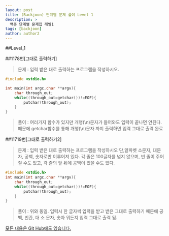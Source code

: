 ```yaml
---
layout: post
title: (Backjoon) 단계별 문제 풀이 Level 1
description: >
  백준 단계별 문제집 레벨1 
tags: [backjoon]
author: author2
---
```


##Level_1

##1178번[그대로 출력하기]

> 문제 : 입력 받은 대로 출력하는 프로그램을 작성하시오.

```c
#include <stdio.h>

int main(int argc,char **argv){
	char through_out;
	while((through_out=getchar())!=EOF){
		putchar(through_out);
	}	
}
```
> 풀이 : 여러가지 함수가 있지만 개행(\n)문자가 들어와도 입력이 끝나면 안된다.  
> 때문에 getchar함수를 통해 개행(\n)문자 까지 출력하면 입력 그대로 출력 완료



##11719번[그대로 출력하기2]

> 문제 : 입력 받은 대로 출력하는 프로그램을 작성하시오
> 단,알파벳 소문자, 대문자, 공백, 숫자로만 이루어져 있다. 각 줄은 100글자를 넘지 않으며,
> 빈 줄이 주어질 수도 있고, 각 줄의 앞 뒤에 공백이 있을 수도 있다.

```c
#include <stdio.h>
int main(int argc,char **argv){
	char through_out;
	while((through_out=getchar())!=EOF){
		putchar(through_out);
	}	
}
```

> 풀이 : 위와 동일. 입력시 한 글자씩 입력을 받고 받은 그대로 출력하기 때문에 공백, 빈칸, 대 소 문자, 숫자 뭐든지 입력 그대로 출력 됨.



[모든 내용은 Git Hub에도 있습니다.](https://github.com/ehdwn1991/Codex/tree/master/backjoon)

